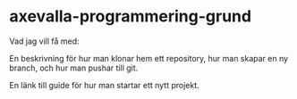 # axevalla-programmering-grund

Vad jag vill få med:

En beskrivning för hur man klonar hem ett repository, hur man skapar en ny branch, och hur man pushar till git.

En länk till guide för hur man startar ett nytt projekt.